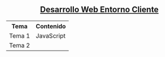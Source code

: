 <a href="./Desarrollo-Web-Entorno-Cliente"><h2 align="center">Desarrollo Web Entorno Cliente</h2></a>

<table>
    <tr>
        <th align="center">Tema</th>
        <th align="center">Contenido</th>
    </tr>
    <tr>
        <td align="left">Tema 1</td>
        <td>JavaScript</td>
    </tr>
    <tr>
        <td align="left">Tema 2</td>
        <td align="left"></td>
    </tr>
</table>
